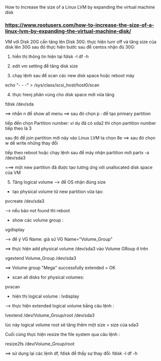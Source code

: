 How to Increase the size of a Linux LVM by expanding the virtual machine disk


###  https://www.rootusers.com/how-to-increase-the-size-of-a-linux-lvm-by-expanding-the-virtual-machine-disk/

VM với Disk 20G cần tăng lên Disk 30G: thực hiện tunr off và tăng size của disk lên 30G sau đó thực hiện bước sau để centos nhận đủ 30G:

1. hiển thị thông tin hiện tại 
fdisk -l 
df -h 

2. edit vm setting để tăng disk size
3. chạy lệnh sau để scan các new disk space hoặc reboot máy

echo "- - -" > /sys/class/scsi_host/host0/scan


4. thực hienj phân vùng cho disk space mới vừa tăng

fdisk /dev/sda

==> nhần n để show all menu 
==> sau đó chọn p : để tạo primary partition 

tiếp đến chọn Partition number: ví dụ đã có sda2 thì chọn partition number tiếp theo là 3


sau đó để join partition mới này vào  Linux LVM ta chọn 8e 
==> sau đó chọn w dể write những thay đổi 

tiếp theo reboot hoặc chạy lệnh sau để máy nhận partition mới 
partx -a /dev/sda3



===> một new partition đã được tạo tương ứng với unallocated disk space của VM


5. Tăng  logical volume --> để OS nhận đúng size 

- tạo physical volume từ new partition vừa tạo: 

pvcreate /dev/sda3

--> nếu báo not found thì reboot 

- show các volume group :

vgdisplay

--> để ý VG Name: giả sử VG Name="Volume_Group"


==> thực hiện add physical volume /dev/sda3 vào Volume GRoup ở trên 

 vgextend Volume_Group /dev/sda3


 ==>   Volume group "Mega" successfully extended   = OK


 - scan all disks for physical volumes: 

 pvscan


- hiện thị logical volume : lvdisplay


--> thực hiện extended logical volume bằng câu lệnh :

lvextend /dev/Volume_Group/root /dev/sda3

lúc này logical volume root sẽ tăng thêm một size = size của sda3



Cuối cùng thực hiện resize the file system qua câu lệnh : 

resize2fs /dev/Volume_Group/root



==> sử dụng lại các lệnh  df, fdisk để thấy sự thay đổi: 
fdisk -l 
df -h 
